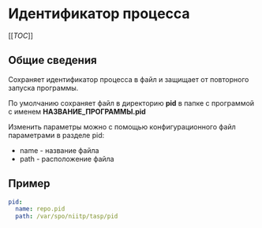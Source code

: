 # Идентификатор процесса

[[_TOC_]]

## Общие сведения

Сохраняет идентификатор процесса в файл и защищает от повторного запуска
программы.

По умолчанию сохраняет файл в директорию **pid** в папке с программой с именем
**НАЗВАНИЕ_ПРОГРАММЫ.pid**

Изменить параметры можно с помощью конфигурационного файл параметрами в разделе
pid:

- name - название файла
- path - расположение файла

## Пример

```yaml
pid:
  name: repo.pid
  path: /var/spo/niitp/tasp/pid
```

